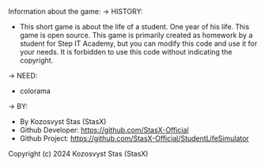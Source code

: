 Information about the game:
-> HISTORY:
  - This short game is about the life of a student. 
One year of his life. This game is open source. 
This game is primarily created as homework by a 
student for Step IT Academy, but you can modify this 
code and use it for your needs. It is forbidden to use 
this code without indicating the copyright.

-> NEED:
  - colorama

-> BY:
  - By Kozosvyst Stas (StasX)
  - Github Developer: https://github.com/StasX-Official
  - Github Project: https://github.com/StasX-Official/StudentLifeSimulator

Copyright (c) 2024 Kozosvyst Stas (StasX)
